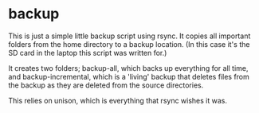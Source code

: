 # backup
This is just a simple little backup script using rsync. It copies all important folders from the home directory to a backup location. (In this case it's the SD card in the laptop this script was written for.) 

It creates two folders; backup-all, which backs up everything for all time, and backup-incremental, which is a 'living' backup that deletes files from the backup as they are deleted from the source directories. 

This relies on unison, which is everything that rsync wishes it  was.
